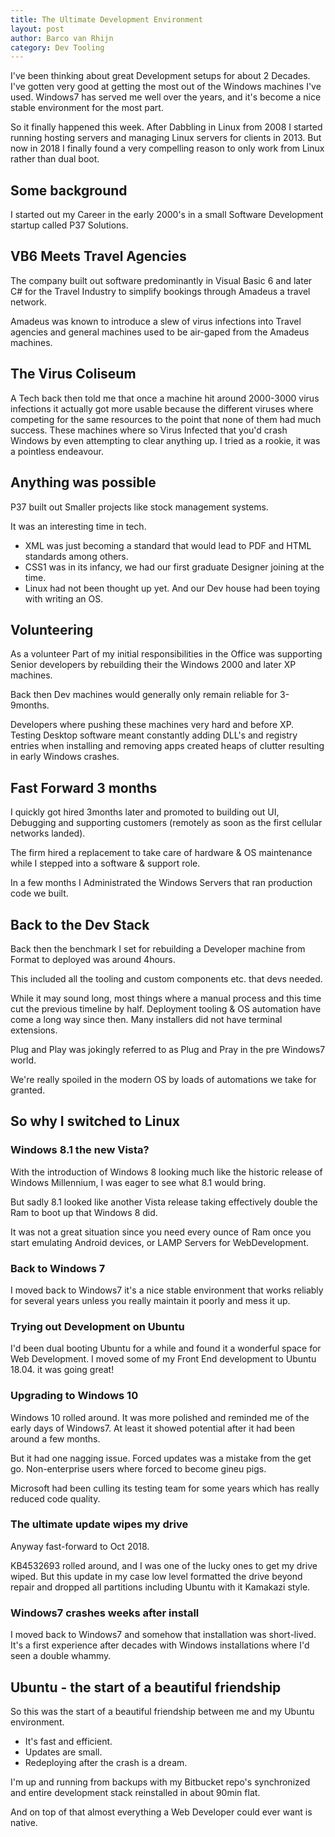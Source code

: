 ```yaml
---
title: The Ultimate Development Environment
layout: post
author: Barco van Rhijn
category: Dev Tooling
---
```


I've been thinking about great Development setups for about 2 Decades. I've gotten very good at getting the most out of the Windows machines I've used. Windows7 has served me well over the years, and it's become a nice stable environment for the most part.

So it finally happened this week. After Dabbling in Linux from 2008 I started running hosting servers and managing Linux servers for clients in 2013. But now in 2018 I finally found a very compelling reason to only work from Linux rather than dual boot.

## Some background

I started out my Career in the early 2000's in a small Software Development startup called P37 Solutions. 

## VB6 Meets Travel Agencies
The company built out software predominantly in Visual Basic 6 and later C# for the Travel Industry to simplify bookings through Amadeus a travel network. 

Amadeus was known to introduce a slew of virus infections into Travel agencies and general machines used to be air-gaped from the Amadeus machines. 

## The Virus Coliseum
A Tech back then told me that once a machine hit around 2000-3000 virus infections it actually got more usable because the different viruses where competing for the same resources to the point that none of them had much success. These machines where so Virus Infected that you'd crash Windows by even attempting to clear anything up. I tried as a rookie, it was a pointless endeavour.

## Anything was possible

P37 built out Smaller projects like stock management systems. 

It was an interesting time in tech. 
- XML was just becoming a standard that would lead to PDF and HTML standards among others. 
- CSS1 was in its infancy, we had our first graduate Designer joining at the time. 
- Linux had not been thought up yet. And our Dev house had been toying with writing an OS. 

## Volunteering

As a volunteer Part of my initial responsibilities in the Office was supporting Senior developers by rebuilding their the Windows 2000 and later XP machines. 

Back then Dev machines would generally only remain reliable for 3-9months. 

Developers where pushing these machines very hard and before XP. Testing Desktop software meant constantly adding DLL's and registry entries when installing and removing apps created heaps 
of clutter resulting in early Windows crashes.

## Fast Forward 3 months 

I quickly got hired 3months later and promoted to building out UI, Debugging and supporting customers (remotely as soon as the first cellular networks landed).

The firm hired a replacement to take care of hardware & OS maintenance while I stepped into a software & support role.

In a few months I Administrated the Windows Servers that ran production code we built.

## Back to the Dev Stack

Back then the benchmark I set for rebuilding a Developer machine from Format to deployed was around 4hours. 

This included all the tooling and custom components etc. that devs needed.

While it may sound long, most things where a manual process and this time cut the previous timeline by half. Deployment tooling & OS automation have come a long way since then. Many installers did not have terminal extensions.

Plug and Play was jokingly referred to as Plug and Pray in the pre Windows7 world.

We're really spoiled in the modern OS by loads of automations we take for granted.

## So why I switched to Linux

### Windows 8.1 the new Vista?

With the introduction of Windows 8 looking much like the historic release of Windows Millennium, I was eager to see what 8.1 would bring. 

But sadly 8.1 looked like another Vista release taking effectively double the Ram to boot up that Windows 8 did. 

It was not a great situation since you need every ounce of Ram once you start emulating Android devices, or LAMP Servers for WebDevelopment. 

### Back to Windows 7 

I moved back to Windows7 it's a nice stable environment that works reliably for several years unless you really maintain it poorly and mess it up.

### Trying out Development on Ubuntu

I'd been dual booting Ubuntu for a while and found it a wonderful space for Web Development. I moved some of my Front End development to Ubuntu 18.04. it was going great! 

### Upgrading to Windows 10

Windows 10 rolled around. It was more polished and reminded me of the early days of Windows7. At least it showed potential after it had been around a few months. 

But it had one nagging issue. Forced updates was a mistake from the get go. Non-enterprise users where forced to become gineu pigs. 

Microsoft had been culling its testing team for some years which has really reduced code quality. 

### The ultimate update wipes my drive

Anyway fast-forward to Oct 2018. 

KB4532693 rolled around, and I was one of the lucky ones to get my drive wiped. But this update in my case low level formatted the drive beyond repair and dropped all partitions including Ubuntu with it Kamakazi style. 

### Windows7 crashes weeks after install

I moved back to Windows7 and somehow that installation was short-lived. It's a first experience after decades with Windows installations where I'd seen a double whammy.

## Ubuntu - the start of a beautiful friendship

So this was the start of a beautiful friendship between me and my Ubuntu environment. 

- It's fast and efficient. 
- Updates are small. 
- Redeploying after the crash is a dream. 

I'm up and running from backups with my Bitbucket repo's synchronized and entire development stack reinstalled in about 90min flat. 

And on top of that almost everything a Web Developer could ever want is native. 

